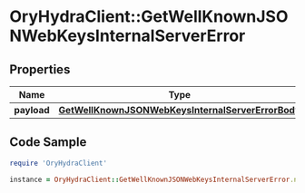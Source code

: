 # OryHydraClient::GetWellKnownJSONWebKeysInternalServerError

## Properties

Name | Type | Description | Notes
------------ | ------------- | ------------- | -------------
**payload** | [**GetWellKnownJSONWebKeysInternalServerErrorBody**](GetWellKnownJSONWebKeysInternalServerErrorBody.md) |  | [optional] 

## Code Sample

```ruby
require 'OryHydraClient'

instance = OryHydraClient::GetWellKnownJSONWebKeysInternalServerError.new(payload: null)
```


